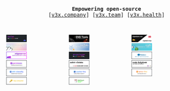 <pre align="center">
    <br />
    <b>Empowering open-source</b>
    [<a target="_blank" href="https://v3x.company?ref=github-readme">v3x.company</a>] [<a target="_blank" href="https://v3x.company?ref=github-readme">v3x.team</a>] [<a target="_blank" href="https://v3x.company?ref=github-readme">v3x.health</a>]
    <br />
</pre>

<div style="display: grid; grid-template-columns: 1fr 1fr 1fr;">
    <a target="_blank" href="https://discord.gg/v3x"><img src="/projects/devtalk-small.png#1" style="width: 33%" /></a>
    <a target="_blank" href="https://github.com/v3xlabs/ens-tools"><img src="/projects/ens-tools-small.png#1" style="width: 33%" /></a>
    <a target="_blank" href="https://github.com/v3xlabs/signed-rsvp"><img src="/projects/signed-rsvp-small.png#1" style="width: 33%" /></a>
    <a target="_blank" href="https://github.com/v3xlabs/worldcoin.name"><img src="/projects/worldname-small.png#1" style="width: 33%" /></a>
    <a target="_blank" href="https://github.com/v3xlabs/sunflake"><img src="/projects/sunflake-small.png#1" style="width: 33%" /></a>
    <a target="_blank" href="https://github.com/v3xlabs/scyllo"><img src="/projects/scyllo-small.png#1" style="width: 33%" /></a>
    <a target="_blank" href="https://github.com/v3xlabs/edgeserver"><img src="/projects/edgeserver-small.png#1" style="width: 33%" /></a>
    <a target="_blank" href="https://github.com/v3xlabs/logger"><img src="/projects/logger-small.png#1" style="width: 33%" /></a>
    <a target="_blank" href="https://github.com/v3xlabs/redeez"><img src="/projects/redeez-small.png#1" style="width: 33%" /></a>
    <a target="_blank" href="https://github.com/v3xlabs/permissio"><img src="/projects/permissio-small.png#1" style="width: 33%" /></a>
    <a target="_blank" href="https://github.com/v3xlabs/eslint-v3xlabs"><img src="/projects/eslint-small.png#1" style="width: 33%" /></a>
    <a target="_blank" href="https://github.com/v3xlabs/node-fullykiosk"><img src="/projects/node-fullykiosk-small.png#1" style="width: 33%" /></a>
    <a target="_blank" href="https://github.com/v3xlabs/eth-classify"><img src="/projects/eth-classify-small.png#1" style="width: 33%" /></a>
    <a target="_blank" href="https://github.com/v3xlabs/cache-fns"><img src="/projects/cache-fns-small.png#1" style="width: 33%" /></a>
    <a target="_blank" href="https://github.com/v3xlabs/error-fns"><img src="/projects/error-fns-small.png#1" style="width: 33%" /></a>
    <a target="_blank" href="https://key.computer"><img src="/projects/key-computer-small.png#1" style="width: 33%" /></a>
    <a target="_blank" href="https://github.com/v3xlabs/ghchart"><img src="/projects/ghchart-small.png#1" style="width: 33%" /></a>
</div>
